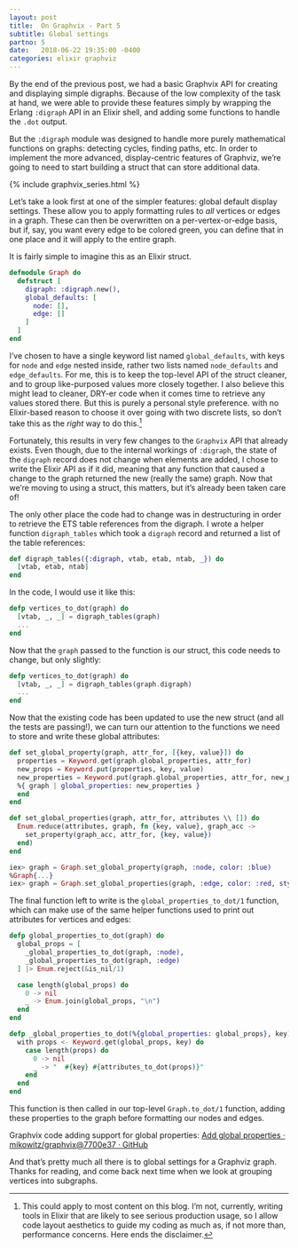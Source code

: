 ```yaml
---
layout: post
title:  On Graphvix - Part 5
subtitle: Global settings
partno: 5
date:   2018-06-22 19:35:00 -0400
categories: elixir graphviz
---
```


By the  end of the previous post, we had a basic Graphvix API for creating and displaying simple digraphs. Because of the low complexity of the task at hand, we were able to provide these features simply by wrapping the Erlang `:digraph` API in an Elixir shell, and adding some functions to handle the `.dot` output.

But the `:digraph` module was designed to handle more purely mathematical functions on graphs: detecting cycles, finding paths, etc. In order to implement the more advanced, display-centric features of Graphviz, we’re going to need to start building a struct that can store additional data.

{% include graphvix_series.html %}

Let’s take a look first at one of the simpler features: global default display settings. These allow you to apply formatting rules to *all* vertices or edges in a graph. These can then be overwritten on a per-vertex-or-edge basis, but if, say, you want every edge to be colored green, you can define that in one place and it will apply to the entire graph.

It is fairly simple to imagine this as an Elixir struct.

```elixir
defmodule Graph do
  defstruct [
    digraph: :digraph.new(),
    global_defaults: [
      node: [],
      edge: []
    ]
  ]
end
```

I’ve chosen to have a single keyword list named `global_defaults`, with keys for `node` and `edge` nested inside, rather two lists named `node_defaults` and `edge_defaults`. For me, this is to keep the  top-level API of the struct cleaner, and to group like-purposed values more closely together. I also believe this might lead to cleaner, DRY-er code when it comes time to retrieve any values stored there. But this is purely a personal style preference. with no Elixir-based reason to choose it over going with two discrete lists, so don’t take this as the *right* way to do this.[^1]

Fortunately, this results in very few changes to the `Graphvix` API that already exists. Even though, due to the internal workings of `:digraph`, the state of the `digraph` record does not change when elements are added, I chose to write the Elixir API as if it did, meaning that any function that caused a change to the graph returned the new (really the same) graph. Now that we’re moving to using a struct, this matters, but it’s already been taken care of!

The only other place the code had to change was in destructuring in order to retrieve the ETS table references from the digraph. I wrote a helper function `digraph_tables` which took a `digraph` record and returned a list of the table references:

```elixir
def digraph_tables({:digraph, vtab, etab, ntab, _}) do
  [vtab, etab, ntab]
end
```

In the code, I would use it like this:

```elixir
defp vertices_to_dot(graph) do
  [vtab, _, _] = digraph_tables(graph)
  ...
end
```

Now that the `graph` passed to the function is our struct, this code needs to change, but only slightly:

```elixir
defp vertices_to_dot(graph) do
  [vtab, _, _] = digraph_tables(graph.digraph)
  ...
end
```

Now that the existing code has been updated to use the new struct (and all the tests are passing!), we can turn our attention to the functions we need to store and write these global attributes:

```elixir
def set_global_property(graph, attr_for, [{key, value}]) do
  properties = Keyword.get(graph.global_properties, attr_for)
  new_props = Keyword.put(properties, key, value)
  new_properties = Keyword.put(graph.global_properties, attr_for, new_props)
  %{ graph | global_properties: new_properties }
  end
end

def set_global_properties(graph, attr_for, attributes \\ []) do
  Enum.reduce(attributes, graph, fn {key, value}, graph_acc ->
    set_property(graph_acc, attr_for, {key, value})
  end)
end

iex> graph = Graph.set_global_property(graph, :node, color: :blue)
%Graph{...}
iex> graph = Graph.set_global_properties(graph, :edge, color: :red, style: "dotted")
```

The final function left to write is the `global_properties_to_dot/1` function, which can make use of the same helper functions used to print out attributes for vertices and edges:

```elixir
defp global_properties_to_dot(graph) do
  global_props = [
    _global_properties_to_dot(graph, :node),
    _global_properties_to_dot(graph, :edge)
  ] |> Enum.reject(&is_nil/1)

  case length(global_props) do
    0 -> nil
    _ -> Enum.join(global_props, "\n")
  end
end

defp _global_properties_to_dot(%{global_properties: global_props}, key) do
  with props <- Keyword.get(global_props, key) do
    case length(props) do
      0 -> nil
      _ -> "  #{key} #{attributes_to_dot(props)}"
    end
  end
end
```

This function is then called in our top-level `Graph.to_dot/1` function, adding these properties to the graph before formatting our nodes and edges.

Graphvix code adding support for global properties: [Add global properties · mikowitz/graphvix@7700e37 · GitHub](https://github.com/mikowitz/graphvix/commit/7700e37dfb00d17c86b20e883fc030ed1bb40e90)

And that’s pretty much all there is to global settings for a Graphviz graph. Thanks for reading, and come back next time when we look at grouping vertices into subgraphs.

[^1]: This could apply to most content on this blog. I’m not, currently, writing tools in Elixir that are likely to see serious production usage, so I allow code layout aesthetics to guide my coding as much as, if not more than, performance concerns. Here ends the disclaimer.

